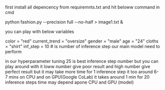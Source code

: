 first install all depencency from requiremnts.txt and hit beloww command in cmd

python fashion.py --precision full --no-half > image1.txt &

you can play with below variables

color = "red"
current_trend = "oversize"
gender = "male"
age = "24"
cloths = "shirt"
inf_step = 10 # is number of inference step our main model need to perform

in our hyperparameter tuning 25 is best inference step number but you can play around with it loww number give poor result and high number give perfect result but it may take more time
for 1 inference step it too around 6-7 mins on CPU and on GPU(Google CoLab) it takes around 1 min for 20 inference steps
time may depend apone CPU and GPU (model)
